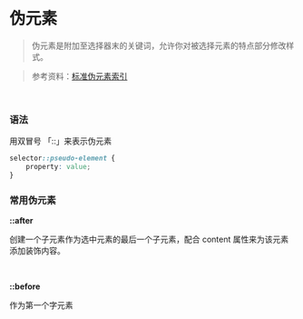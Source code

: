 # 伪元素

> 伪元素是附加至选择器末的关键词，允许你对被选择元素的特点部分修改样式。

> 参考资料：[标准伪元素索引](https://developer.mozilla.org/zh-CN/docs/Web/CSS/Pseudo-elements)

<br>



### 语法

用双冒号 「::」来表示伪元素

```css
selector::pseudo-element {
    property: value;
}
```



### 常用伪元素

**::after**

创建一个子元素作为选中元素的最后一个子元素，配合 content 属性来为该元素添加装饰内容。

<br>



**::before**

作为第一个字元素

<br>







